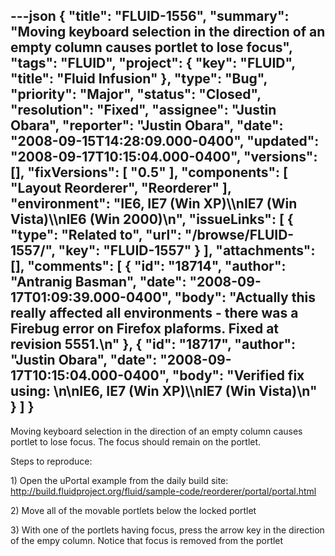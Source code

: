 ---json
{
  "title": "FLUID-1556",
  "summary": "Moving keyboard selection in the direction of an empty column causes portlet to lose focus",
  "tags": "FLUID",
  "project": {
    "key": "FLUID",
    "title": "Fluid Infusion"
  },
  "type": "Bug",
  "priority": "Major",
  "status": "Closed",
  "resolution": "Fixed",
  "assignee": "Justin Obara",
  "reporter": "Justin Obara",
  "date": "2008-09-15T14:28:09.000-0400",
  "updated": "2008-09-17T10:15:04.000-0400",
  "versions": [],
  "fixVersions": [
    "0.5"
  ],
  "components": [
    "Layout Reorderer",
    "Reorderer"
  ],
  "environment": "IE6, IE7 (Win XP)\\\nIE7 (Win Vista)\\\nIE6 (Win 2000)\n",
  "issueLinks": [
    {
      "type": "Related to",
      "url": "/browse/FLUID-1557/",
      "key": "FLUID-1557"
    }
  ],
  "attachments": [],
  "comments": [
    {
      "id": "18714",
      "author": "Antranig Basman",
      "date": "2008-09-17T01:09:39.000-0400",
      "body": "Actually this really affected all environments - there was a Firebug error on Firefox plaforms. Fixed at revision 5551.\n"
    },
    {
      "id": "18717",
      "author": "Justin Obara",
      "date": "2008-09-17T10:15:04.000-0400",
      "body": "Verified fix using:&#x9;\n\nIE6, IE7 (Win XP)\\\nIE7 (Win Vista)\n"
    }
  ]
}
---
Moving keyboard selection in the direction of an empty column causes portlet to lose focus. The focus should remain on the portlet.

Steps to reproduce:

1\) Open the uPortal example from the daily build site:\
<http://build.fluidproject.org/fluid/sample-code/reorderer/portal/portal.html>

2\) Move all of the movable portlets below the locked portlet

3\) With one of the portlets having focus, press the arrow key in the direction of the empy column. Notice that focus is removed from the portlet

        